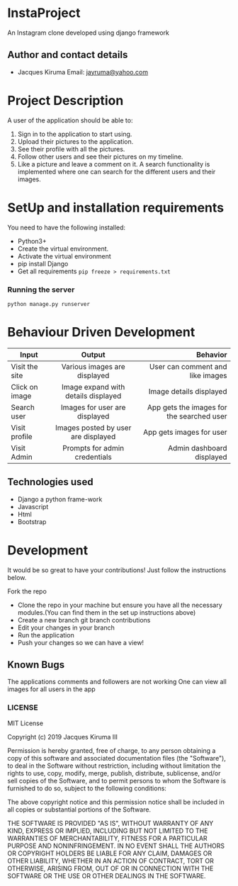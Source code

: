 # InstaProject
An Instagram clone developed using django framework

## Author and contact details
* Jacques Kiruma
Email: jayruma@yahoo.com

# Project Description
A user of the application should be able to:

1. Sign in to the application to start using.
2. Upload their pictures to the application.
3. See their profile with all the pictures.
4. Follow other users and see their pictures on my timeline.
5. Like a picture and leave a comment on it.
A search functionality is implemented where one can search for the different users  and their images.

# SetUp and installation requirements
You need to have the following installed:
* Python3+
* Create the virtual environment.
* Activate the virtual environment
* pip install Django
* Get all requirements ```pip freeze > requirements.txt```

### Running the server
```python manage.py runserver```

# Behaviour Driven Development

| Input        | Output           | Behavior  |
| ------------- |:-------------:| -----:|
| Visit the site| Various images are displayed  | User can comment and like images |
| Click on image| Image expand with details displayed | Image details displayed |
| Search user | Images for user are displayed | App gets the images for the searched user |
| Visit profile | Images posted by user are displayed | App gets images for user |
| Visit Admin | Prompts for admin credentials | Admin dashboard displayed |


## Technologies used
* Django a python frame-work
* Javascript
* Html
* Bootstrap

# Development
It would be so great to have your contributions! Just follow the instructions below.

Fork the repo
* Clone the repo in your machine but ensure you have all the necessary modules.(You can find them in the set up instructions above)
* Create a new branch git branch contributions
* Edit your changes in your branch
* Run the application
* Push your changes so we can have a view!

## Known Bugs
The applications comments and followers are not working
One can view all images for all users in the app

### LICENSE
MIT License

 Copyright (c) 2019 Jacques Kiruma III

 Permission is hereby granted, free of charge, to any person obtaining a copy
 of this software and associated documentation files (the "Software"), to deal
 in the Software without restriction, including without limitation the rights
 to use, copy, modify, merge, publish, distribute, sublicense, and/or sell
 copies of the Software, and to permit persons to whom the Software is
 furnished to do so, subject to the following conditions:

 The above copyright notice and this permission notice shall be included in all
 copies or substantial portions of the Software.

 THE SOFTWARE IS PROVIDED "AS IS", WITHOUT WARRANTY OF ANY KIND, EXPRESS OR
 IMPLIED, INCLUDING BUT NOT LIMITED TO THE WARRANTIES OF MERCHANTABILITY,
 FITNESS FOR A PARTICULAR PURPOSE AND NONINFRINGEMENT. IN NO EVENT SHALL THE
 AUTHORS OR COPYRIGHT HOLDERS BE LIABLE FOR ANY CLAIM, DAMAGES OR OTHER
 LIABILITY, WHETHER IN AN ACTION OF CONTRACT, TORT OR OTHERWISE, ARISING FROM,
 OUT OF OR IN CONNECTION WITH THE SOFTWARE OR THE USE OR OTHER DEALINGS IN THE
 SOFTWARE.
